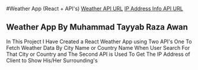 #Weather App (React + API's)
<a href="https://openweathermap.org/current">Weather API URL</a>
<a href="https://ipinfo.io/">IP Address Info API URL</a>
<h2>Weather App By Muhammad Tayyab Raza Awan</h2>
In This Project I Have Created a React Weather App using Two API's One To Fetch Weather Data By City Name or Country Name When User Search For That City or Country and The Second API is Used To Get The IP Address of Client to Show His/Her Surrounding's
